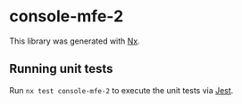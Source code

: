 # console-mfe-2

This library was generated with [Nx](https://nx.dev).

## Running unit tests

Run `nx test console-mfe-2` to execute the unit tests via [Jest](https://jestjs.io).
